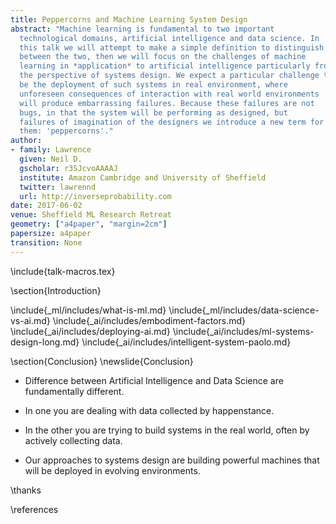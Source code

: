 ```yaml
---
title: Peppercorns and Machine Learning System Design
abstract: "Machine learning is fundamental to two important
  technological domains, artificial intelligence and data science. In
  this talk we will attempt to make a simple definition to distinguish
  between the two, then we will focus on the challenges of machine
  learning in *application* to artificial intelligence particularly from 
  the perspective of systems design. We expect a particular challenge to 
  be the deployment of such systems in real environment, where 
  unforeseen consequences of interaction with real world environments
  will produce embarrassing failures. Because these failures are not
  bugs, in that the system will be performing as designed, but
  failures of imagination of the designers we introduce a new term for
  them: 'peppercorns'."
author:
- family: Lawrence
  given: Neil D.
  gscholar: r3SJcvoAAAAJ
  institute: Amazon Cambridge and University of Sheffield
  twitter: lawrennd
  url: http://inverseprobability.com
date: 2017-06-02
venue: Sheffield ML Research Retreat
geometry: ["a4paper", "margin=2cm"]
papersize: a4paper
transition: None
---
```


\include{talk-macros.tex}

\section{Introduction}

\include{_ml/includes/what-is-ml.md}
\include{_ml/includes/data-science-vs-ai.md}
\include{_ai/includes/embodiment-factors.md}
\include{_ai/includes/deploying-ai.md}
\include{_ai/includes/ml-systems-design-long.md}
\include{_ai/includes/intelligent-system-paolo.md}

\section{Conclusion}
\newslide{Conclusion}

* Difference between Artificial Intelligence and Data Science are fundamentally different.

* In one you are dealing with data collected by happenstance.

* In the other you are trying to build systems in the real world, often by actively collecting data.

* Our approaches to systems design are building powerful machines that
will be deployed in evolving environments.

\thanks

\references
